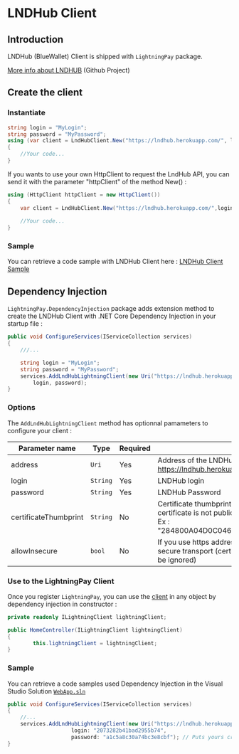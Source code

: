 # LNDHub Client

## Introduction

LNDHub (BlueWallet) Client is shipped with `LightningPay` package.

[More info about LNDHUB](https://github.com/BlueWallet/LndHub) (Github Project)

## Create the client

### Instantiate

```c#
string login = "MyLogin";
string password = "MyPassword";
using (var client = LndHubClient.New("https://lndhub.herokuapp.com/", login, password))
{
	//Your code...
}
```

If you wants to use your own HttpClient to request the LndHub API, you can send it with the parameter "httpClient" of the method New() : 

```c#
using (HttpClient httpClient = new HttpClient())
{
	var client = LndHubClient.New("https://lndhub.herokuapp.com/",login, password, httpClient: httpClient);
    
	//Your code...
}
```

### Sample

You can retrieve a code sample with LNDHub Client here : [LNDHub Client Sample](/samples/LightningPay.Samples.Console/LndHubClientSample.cs)

## Dependency Injection

`LightningPay.DependencyInjection` package adds extension method to create the LNDHub Client with .NET Core Dependency Injection in your startup file : 

```c#
public void ConfigureServices(IServiceCollection services)
{
	///...

	string login = "MyLogin";
	string password = "MyPassword";
	services.AddLndHubLightningClient(new Uri("https://lndhub.herokuapp.com/"),
		login, password);
}


```

### Options

The `AddLndHubLightningClient` method has optionnal pamameters to configure your client : 

| Parameter name        | Type     | Required | Description                                                  |
| --------------------- | -------- | -------- | ------------------------------------------------------------ |
| address               | `Uri`    | Yes      | Address of the LNDHub api (example : https://lndhub.herokuapp.com/) |
| login                 | `String` | Yes      | LNDHub login                                                 |
| password              | `String` | Yes      | LNDHub Password                                              |
| certificateThumbprint | `String` | No       | Certificate thumbprint used for your https address if the certificate is not public<br />Ex : "284800A04D0C046636EBE60C37A4F527B8B550F3" |
| allowInsecure         | `bool`   | No       | If you use https address, determine if you allow non secure transport (certificateThumbprint parameter will be ignored) |

### Use to the LightningPay Client

Once you register `LightningPay`, you can use the [client](/documentation/client.md) in any object by dependency injection in constructor : 

```c#
private readonly ILightningClient lightningClient;

public HomeController(ILightningClient lightningClient)
{
        this.lightningClient = lightningClient;
}
```

### Sample

You can retrieve a code samples used Dependency Injection in the Visual Studio Solution [`WebApp.sln`](/samples)

```c#
public void ConfigureServices(IServiceCollection services)
{
	//...
	services.AddLndHubLightningClient(new Uri("https://lndhub.herokuapp.com/"),
                    login: "2073282b41bad2955b74",
                    password: "a1c5a8c30a74bc3e8cbf"); // Puts yours credentials in config :)
}
```

